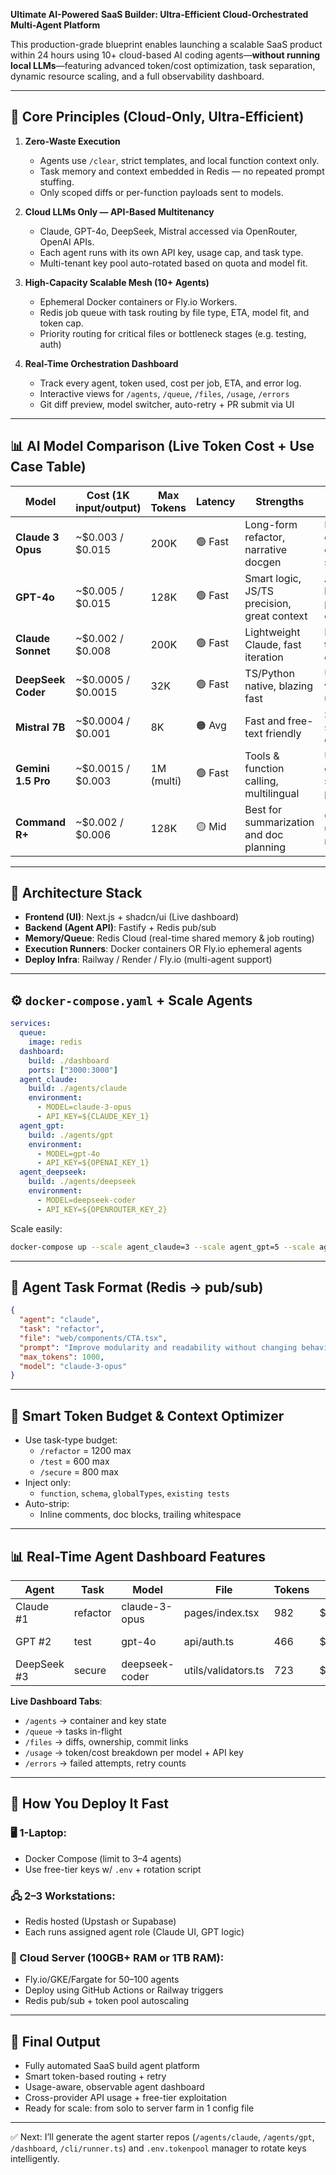 **Ultimate AI-Powered SaaS Builder: Ultra-Efficient Cloud-Orchestrated Multi-Agent Platform**

This production-grade blueprint enables launching a scalable SaaS product within 24 hours using 10+ cloud-based AI coding agents—**without running local LLMs**—featuring advanced token/cost optimization, task separation, dynamic resource scaling, and a full observability dashboard.

---

## 🔁 Core Principles (Cloud-Only, Ultra-Efficient)

1. **Zero-Waste Execution**

   - Agents use `/clear`, strict templates, and local function context only.
   - Task memory and context embedded in Redis — no repeated prompt stuffing.
   - Only scoped diffs or per-function payloads sent to models.

2. **Cloud LLMs Only — API-Based Multitenancy**

   - Claude, GPT-4o, DeepSeek, Mistral accessed via OpenRouter, OpenAI APIs.
   - Each agent runs with its own API key, usage cap, and task type.
   - Multi-tenant key pool auto-rotated based on quota and model fit.

3. **High-Capacity Scalable Mesh (10+ Agents)**

   - Ephemeral Docker containers or Fly.io Workers.
   - Redis job queue with task routing by file type, ETA, model fit, and token cap.
   - Priority routing for critical files or bottleneck stages (e.g. testing, auth)

4. **Real-Time Orchestration Dashboard**

   - Track every agent, token used, cost per job, ETA, and error log.
   - Interactive views for `/agents`, `/queue`, `/files`, `/usage`, `/errors`
   - Git diff preview, model switcher, auto-retry + PR submit via UI

---

## 📊 AI Model Comparison (Live Token Cost + Use Case Table)

| Model              | Cost (1K input/output) | Max Tokens | Latency | Strengths                                   | Best Use Cases                      |
| ------------------ | ---------------------- | ---------- | ------- | ------------------------------------------- | ----------------------------------- |
| **Claude 3 Opus**  | \~\$0.003 / \$0.015    | 200K       | 🟢 Fast | Long-form refactor, narrative docgen        | Modular code, docstrings, summaries |
| **GPT-4o**         | \~\$0.005 / \$0.015    | 128K       | 🟢 Fast | Smart logic, JS/TS precision, great context | API backend, pipelines, data maps   |
| **Claude Sonnet**  | \~\$0.002 / \$0.008    | 200K       | 🟢 Fast | Lightweight Claude, fast iteration          | Mid-level tasks, batch explain/test |
| **DeepSeek Coder** | \~\$0.0005 / \$0.0015  | 32K        | 🟢 Fast | TS/Python native, blazing fast              | Unit tests, validators, utils       |
| **Mistral 7B**     | \~\$0.0004 / \$0.001   | 8K         | 🟠 Avg  | Fast and free-text friendly                 | Simple stubs, test cleanup          |
| **Gemini 1.5 Pro** | \~\$0.0015 / \$0.003   | 1M (multi) | 🟢 Fast | Tools & function calling, multilingual      | UI layout gen, schema processing    |
| **Command R+**     | \~\$0.002 / \$0.006    | 128K       | 🟡 Mid  | Best for summarization and doc planning     | Changelogs, update logs, markdowns  |

---

## 🧠 Architecture Stack

- **Frontend (UI)**: Next.js + shadcn/ui (Live dashboard)
- **Backend (Agent API)**: Fastify + Redis pub/sub
- **Memory/Queue**: Redis Cloud (real-time shared memory & job routing)
- **Execution Runners**: Docker containers OR Fly.io ephemeral agents
- **Deploy Infra**: Railway / Render / Fly.io (multi-agent support)

---

## ⚙️ `docker-compose.yaml` + Scale Agents

```yaml
services:
  queue:
    image: redis
  dashboard:
    build: ./dashboard
    ports: ["3000:3000"]
  agent_claude:
    build: ./agents/claude
    environment:
      - MODEL=claude-3-opus
      - API_KEY=${CLAUDE_KEY_1}
  agent_gpt:
    build: ./agents/gpt
    environment:
      - MODEL=gpt-4o
      - API_KEY=${OPENAI_KEY_1}
  agent_deepseek:
    build: ./agents/deepseek
    environment:
      - MODEL=deepseek-coder
      - API_KEY=${OPENROUTER_KEY_2}
```

Scale easily:

```bash
docker-compose up --scale agent_claude=3 --scale agent_gpt=5 --scale agent_deepseek=4
```

---

## 📩 Agent Task Format (Redis → pub/sub)

```json
{
  "agent": "claude",
  "task": "refactor",
  "file": "web/components/CTA.tsx",
  "prompt": "Improve modularity and readability without changing behavior.",
  "max_tokens": 1000,
  "model": "claude-3-opus"
}
```

---

## 🔧 Smart Token Budget & Context Optimizer

- Use task-type budget:
  - `/refactor` = 1200 max
  - `/test` = 600 max
  - `/secure` = 800 max
- Inject only:
  - `function`, `schema`, `globalTypes`, `existing tests`
- Auto-strip:
  - Inline comments, doc blocks, trailing whitespace

---

## 📊 Real-Time Agent Dashboard Features

| Agent       | Task     | Model          | File                | Tokens | Cost     | Status     |
| ----------- | -------- | -------------- | ------------------- | ------ | -------- | ---------- |
| Claude #1   | refactor | claude-3-opus  | pages/index.tsx     | 982    | \$0.0027 | ✅ Success  |
| GPT #2      | test     | gpt-4o         | api/auth.ts         | 466    | \$0.0013 | ✅ Complete |
| DeepSeek #3 | secure   | deepseek-coder | utils/validators.ts | 723    | \$0.0009 | 🔄 Running |

**Live Dashboard Tabs**:

- `/agents` → container and key state
- `/queue` → tasks in-flight
- `/files` → diffs, ownership, commit links
- `/usage` → token/cost breakdown per model + API key
- `/errors` → failed attempts, retry counts

---

## 🧠 How You Deploy It Fast

### 🖥️ 1-Laptop:

- Docker Compose (limit to 3–4 agents)
- Use free-tier keys w/ `.env` + rotation script

### 🖧 2–3 Workstations:

- Redis hosted (Upstash or Supabase)
- Each runs assigned agent role (Claude UI, GPT logic)

### 🧠 Cloud Server (100GB+ RAM or 1TB RAM):

- Fly.io/GKE/Fargate for 50–100 agents
- Deploy using GitHub Actions or Railway triggers
- Redis pub/sub + token pool autoscaling

---

## 🎯 Final Output

- Fully automated SaaS build agent platform
- Smart token-based routing + retry
- Usage-aware, observable agent dashboard
- Cross-provider API usage + free-tier exploitation
- Ready for scale: from solo to server farm in 1 config file

---

✅ Next: I’ll generate the agent starter repos (`/agents/claude`, `/agents/gpt`, `/dashboard`, `/cli/runner.ts`) and `.env.tokenpool` manager to rotate keys intelligently.

